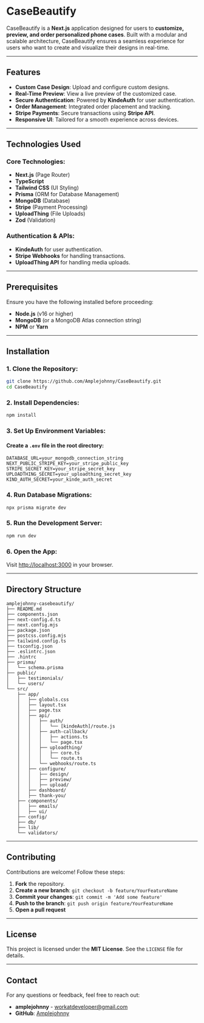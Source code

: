 # CaseBeautify

CaseBeautify is a **Next.js** application designed for users to **customize, preview, and order personalized phone cases**. Built with a modular and scalable architecture, CaseBeautify ensures a seamless experience for users who want to create and visualize their designs in real-time.

---

## Features

- **Custom Case Design**: Upload and configure custom designs.
- **Real-Time Preview**: View a live preview of the customized case.
- **Secure Authentication**: Powered by **KindeAuth** for user authentication.
- **Order Management**: Integrated order placement and tracking.
- **Stripe Payments**: Secure transactions using **Stripe API**.
- **Responsive UI**: Tailored for a smooth experience across devices.

---

## Technologies Used

### Core Technologies:

- **Next.js** (Page Router)
- **TypeScript**
- **Tailwind CSS** (UI Styling)
- **Prisma** (ORM for Database Management)
- **MongoDB** (Database)
- **Stripe** (Payment Processing)
- **UploadThing** (File Uploads)
- **Zod** (Validation)

### Authentication & APIs:

- **KindeAuth** for user authentication.
- **Stripe Webhooks** for handling transactions.
- **UploadThing API** for handling media uploads.

---

## Prerequisites

Ensure you have the following installed before proceeding:

- **Node.js** (v16 or higher)
- **MongoDB** (or a MongoDB Atlas connection string)
- **NPM** or **Yarn**

---

## Installation

### 1. Clone the Repository:

```bash
git clone https://github.com/Amplejohnny/CaseBeautify.git
cd CaseBeautify
```

### 2. Install Dependencies:

```bash
npm install
```

### 3. Set Up Environment Variables:

#### Create a `.env` file in the root directory:

```env
DATABASE_URL=your_mongodb_connection_string
NEXT_PUBLIC_STRIPE_KEY=your_stripe_public_key
STRIPE_SECRET_KEY=your_stripe_secret_key
UPLOADTHING_SECRET=your_uploadthing_secret_key
KIND_AUTH_SECRET=your_kinde_auth_secret
```

### 4. Run Database Migrations:

```bash
npx prisma migrate dev
```

### 5. Run the Development Server:

```bash
npm run dev
```

### 6. Open the App:

Visit [http://localhost:3000](http://localhost:3000) in your browser.

---

## Directory Structure

```
amplejohnny-casebeautify/
├── README.md
├── components.json
├── next-config.d.ts
├── next.config.mjs
├── package.json
├── postcss.config.mjs
├── tailwind.config.ts
├── tsconfig.json
├── .eslintrc.json
├── .hintrc
├── prisma/
│   └── schema.prisma
├── public/
│   ├── testimonials/
│   └── users/
└── src/
    ├── app/
    │   ├── globals.css
    │   ├── layout.tsx
    │   ├── page.tsx
    │   ├── api/
    │   │   ├── auth/
    │   │   │   └── [kindeAuth]/route.js
    │   │   ├── auth-callback/
    │   │   │   ├── actions.ts
    │   │   │   └── page.tsx
    │   │   ├── uploadthing/
    │   │   │   ├── core.ts
    │   │   │   └── route.ts
    │   │   └── webhooks/route.ts
    │   ├── configure/
    │   │   ├── design/
    │   │   ├── preview/
    │   │   ├── upload/
    │   ├── dashboard/
    │   ├── thank-you/
    ├── components/
    │   ├── emails/
    │   ├── ui/
    ├── config/
    ├── db/
    ├── lib/
    └── validators/
```

---

## Contributing

Contributions are welcome! Follow these steps:

1. **Fork** the repository.
2. **Create a new branch**: `git checkout -b feature/YourFeatureName`
3. **Commit your changes**: `git commit -m 'Add some feature'`
4. **Push to the branch**: `git push origin feature/YourFeatureName`
5. **Open a pull request**

---

## License

This project is licensed under the **MIT License**. See the `LICENSE` file for details.

---

## Contact

For any questions or feedback, feel free to reach out:

- **amplejohnny** - [workatdeveloper@gmail.com](mailto\:workatdeveloper@gmail.com)
- **GitHub**: [Amplejohnny](https://github.com/Amplejohnny)

